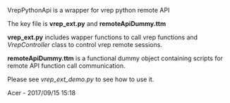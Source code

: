 VrepPythonApi is a wrapper for vrep python remote API



The key file is **vrep_ext.py** and **remoteApiDummy.ttm**

**vrep_ext.py** 
includes wapper functions to call vrep functions and *VrepController* class to control vrep remote sessions. 

**remoteApiDummy.ttm**
is a functional dummy object containing scripts for remote API function call communication. 

Please see *vrep\_ext\_demo.py* to see how to use it. 





Acer - 2017/09/15 15:18



